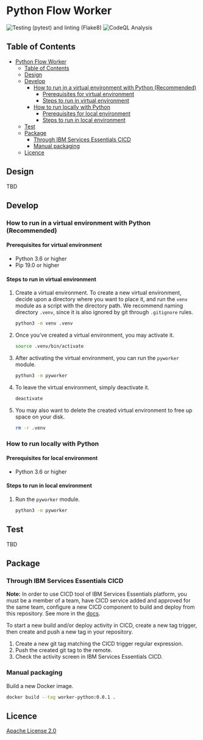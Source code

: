 # Python Flow Worker

![Testing (pytest) and linting (Flake8)](https://github.com/corcoja/worker.python/actions/workflows/python-app.yml/badge.svg)
![CodeQL Analysis](https://github.com/corcoja/worker.python/actions/workflows/codeql-analysis.yml/badge.svg)

## Table of Contents

- [Python Flow Worker](#python-flow-worker)
  - [Table of Contents](#table-of-contents)
  - [Design](#design)
  - [Develop](#develop)
    - [How to run in a virtual environment with Python (Recommended)](#how-to-run-in-a-virtual-environment-with-python-recommended)
      - [Prerequisites for virtual environment](#prerequisites-for-virtual-environment)
      - [Steps to run in virtual environment](#steps-to-run-in-virtual-environment)
    - [How to run locally with Python](#how-to-run-locally-with-python)
      - [Prerequisites for local environment](#prerequisites-for-local-environment)
      - [Steps to run in local environment](#steps-to-run-in-local-environment)
  - [Test](#test)
  - [Package](#package)
    - [Through IBM Services Essentials CICD](#through-ibm-services-essentials-cicd)
    - [Manual packaging](#manual-packaging)
  - [Licence](#licence)

## Design

TBD

## Develop

### How to run in a virtual environment with Python (Recommended)

#### Prerequisites for virtual environment

- Python 3.6 or higher
- Pip 19.0 or higher

#### Steps to run in virtual environment

1. Create a virtual environment. To create a new virtual environment, decide upon a directory where you want to place it, and run the `venv` module as a script with the directory path. We recommend naming directory `.venv`, since it is also ignored by git through `.gitignore` rules.

    ```sh
    python3 -m venv .venv
    ```

2. Once you’ve created a virtual environment, you may activate it.

    ```sh
    source .venv/bin/activate
    ```

3. After activating the virtual environment, you can run the `pyworker` module.

    ```sh
    python3 -m pyworker
    ```

4. To leave the virtual environment, simply deactivate it.

    ```sh
    deactivate
    ```

5. You may also want to delete the created virtual environment to free up space on your disk.

    ```sh
    rm -r .venv
    ```

### How to run locally with Python

#### Prerequisites for local environment

- Python 3.6 or higher

#### Steps to run in local environment

1. Run the `pyworker` module.

    ```sh
    python3 -m pyworker
    ```

## Test

TBD

## Package

### Through IBM Services Essentials CICD

**Note:** In order to use CICD tool of IBM Services Essentials platform, you must be a member of a team, have CICD service added and approved for the same team, configure a new CICD component to build and deploy from this repository. See more in the [docs][2].

To start a new build and/or deploy activity in CICD, create a new tag trigger, then create and push a new tag in your repository.

1. Create a new git tag matching the CICD trigger regular expression.
2. Push the created git tag to the remote.
3. Check the activity screen in IBM Services Essentials CICD.

### Manual packaging

Build a new Docker image.

```sh
docker build --tag worker-python:0.0.1 .
```

## Licence

[Apache License 2.0][1]

[1]: https://github.com/corcoja/worker.python/blob/main/LICENSE
[2]: https://servicesessentials.ibm.com/docs/boomerang-cicd/8.1.0/introduction/overview
